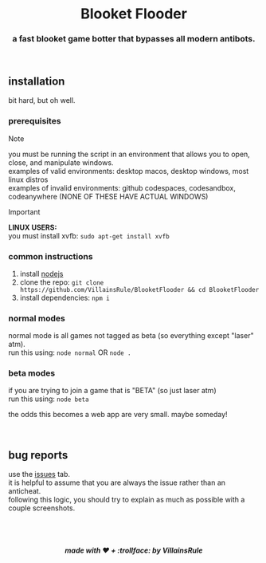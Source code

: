 <div align="center">
    <h1>Blooket Flooder</h1>
    <h3>a fast blooket game botter that bypasses all modern antibots.</h3>
</div>

<br>

## installation
bit hard, but oh well.

### prerequisites
> [!NOTE]
> you must be running the script in an environment that allows you to open, close, and manipulate windows.<br>
> examples of valid environments: desktop macos, desktop windows, most linux distros<br>
> examples of invalid environments: github codespaces, codesandbox, codeanywhere (NONE OF THESE HAVE ACTUAL WINDOWS)

> [!IMPORTANT]
> **LINUX USERS:**<br>
> you must install xvfb: `sudo apt-get install xvfb`

### common instructions
1. install [nodejs](https://nodejs.org)
2. clone the repo: `git clone https://github.com/VillainsRule/BlooketFlooder && cd BlooketFlooder`
3. install dependencies: `npm i`

### normal modes
normal mode is all games not tagged as beta (so everything except "laser" atm).<br>
run this using: `node normal` OR `node .`

### beta modes
if you are trying to join a game that is "BETA" (so just laser atm)<br>
run this using: `node beta`

the odds this becomes a web app are very small. maybe someday!

<br>

## bug reports
use the [issues](https://github.com/VillainsRule/BlooketFlooder/issues) tab.<br>
it is helpful to assume that you are always the issue rather than an anticheat.<br>
following this logic, you should try to explain as much as possible with a couple screenshots.

<br><br>
<h5 align="center">made with ❤️ + :trollface: by VillainsRule</h5>
